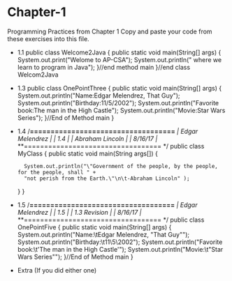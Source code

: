 # Chapter-1
Programming Practices from Chapter 1
Copy and paste your code from these exercises into this file.

* 1.1
public class Welcome2Java {
    public static void main(String[] args) {
        System.out.print("Welome to AP-CSA");
        System.out.println(" where we learn to program in Java");
    }//end method main
}//end class Welcom2Java


* 1.3
public class OnePointThree
{
    public static void main(String[] args)
    {
        System.out.println("Name:Edgar Melendrez, That Guy\");
        System.out.println("Birthday:11/5/2002");
        System.out.println("Favorite book:The man in the High Castle");
        System.out.println("Movie:Star Wars Series");
    }//End of Method main
}

* 1.4
/**===================================**
 *| Edgar Melendrez                  	|*
 *| 1.4                               |*
 *| Abraham Lincoln                   |*
 *| 8/16/17                           |*
 **================================== */
public class MyClass {
    public static void main(String args[]) {
        

        System.out.println("\"Government of the people, by the people, for the people, shall " + 
        "not perish from the Earth.\"\n\t-Abraham Lincoln" );
    }
}


* 1.5
/**===================================**
 *| Edgar Melendrez                   |*
 *| 1.5                               |*
 *| 1.3 Revision                      |*
 *| 8/16/17                           |*
 **================================== */
public class OnePointFive
{
    public static void main(String[] args)
    {
        System.out.println("Name:\tEdgar Melendrez, \"That Guy\"");
        System.out.println("Birthday:\t11\\5\\2002");
        System.out.println("Favorite book:\t\'The man in the High Castle\'");
        System.out.println("Movie:\t\"Star Wars Series\"");
    }//End of Method main
}


* Extra (If you did either one)

